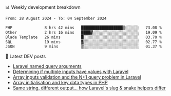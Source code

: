 📊 Weekly development breakdown
<!--START_SECTION:waka-->

```txt
From: 28 August 2024 - To: 04 September 2024

PHP              8 hrs 42 mins   ██████████████████▒░░░░░░   73.08 %
Other            2 hrs 16 mins   ████▓░░░░░░░░░░░░░░░░░░░░   19.09 %
Blade Template   26 mins         █░░░░░░░░░░░░░░░░░░░░░░░░   03.70 %
SQL              19 mins         ▓░░░░░░░░░░░░░░░░░░░░░░░░   02.77 %
JSON             9 mins          ▒░░░░░░░░░░░░░░░░░░░░░░░░   01.37 %
```

<!--END_SECTION:waka-->

📕 Latest DEV posts
<!-- BLOG-POST-LIST:START -->
- [Laravel named query arguments](https://dev.to/michaelvickersuk/laravel-named-query-arguments-28kd)
- [Determining if multiple inputs have values with Laravel](https://dev.to/michaelvickersuk/determining-if-multiple-inputs-have-values-with-laravel-km6)
- [Array inputs validation and the N+1 query problem in Laravel](https://dev.to/michaelvickersuk/array-inputs-validation-and-the-n1-query-problem-in-laravel-2agb)
- [Array initialisation and key data types in PHP](https://dev.to/michaelvickersuk/array-initialisation-and-key-data-types-in-php-1e5b)
- [Same string, different output... how Laravel&#39;s slug &amp; snake helpers differ](https://dev.to/michaelvickersuk/same-string-different-output-how-laravels-slug-snake-helpers-differ-1ccj)
<!-- BLOG-POST-LIST:END -->
